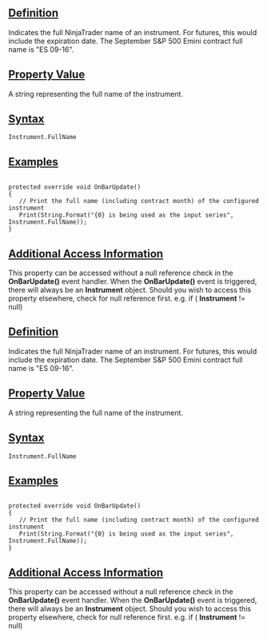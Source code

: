 ## [Definition](https://developer.ninjatrader.com/docs/desktop/fullname\#definition)

Indicates the full NinjaTrader name of an instrument. For futures, this would include the expiration date. The September S&P 500 Emini contract full name is "ES 09-16".

## [Property Value](https://developer.ninjatrader.com/docs/desktop/fullname\#property-value)

A string representing the full name of the instrument.

## [Syntax](https://developer.ninjatrader.com/docs/desktop/fullname\#syntax)

`Instrument.FullName`

## [Examples](https://developer.ninjatrader.com/docs/desktop/fullname\#examples)

```jsx-150469391 csharp

protected override void OnBarUpdate()
{
   // Print the full name (including contract month) of the configured instrument
   Print(String.Format("{0} is being used as the input series", Instrument.FullName));
}

```

## [Additional Access Information](https://developer.ninjatrader.com/docs/desktop/fullname\#additional-access-information)

This property can be accessed without a null reference check in the **OnBarUpdate()** event handler. When the **OnBarUpdate()** event is triggered, there will always be an **Instrument** object. Should you wish to access this property elsewhere, check for null reference first. e.g. if ( **Instrument** != null)

## [Definition](https://developer.ninjatrader.com/docs/desktop/fullname\#definition)

Indicates the full NinjaTrader name of an instrument. For futures, this would include the expiration date. The September S&P 500 Emini contract full name is "ES 09-16".

## [Property Value](https://developer.ninjatrader.com/docs/desktop/fullname\#property-value)

A string representing the full name of the instrument.

## [Syntax](https://developer.ninjatrader.com/docs/desktop/fullname\#syntax)

`Instrument.FullName`

## [Examples](https://developer.ninjatrader.com/docs/desktop/fullname\#examples)

```jsx-150469391 csharp

protected override void OnBarUpdate()
{
   // Print the full name (including contract month) of the configured instrument
   Print(String.Format("{0} is being used as the input series", Instrument.FullName));
}

```

## [Additional Access Information](https://developer.ninjatrader.com/docs/desktop/fullname\#additional-access-information)

This property can be accessed without a null reference check in the **OnBarUpdate()** event handler. When the **OnBarUpdate()** event is triggered, there will always be an **Instrument** object. Should you wish to access this property elsewhere, check for null reference first. e.g. if ( **Instrument** != null)
